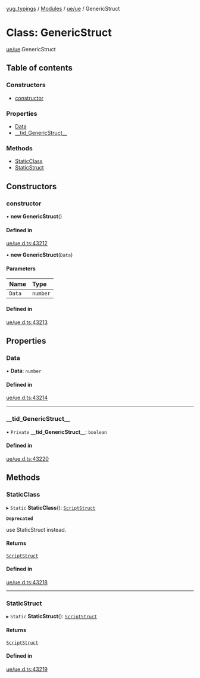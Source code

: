 [yug_typings](../README.md) / [Modules](../modules.md) / [ue/ue](../modules/ue_ue.md) / GenericStruct

# Class: GenericStruct

[ue/ue](../modules/ue_ue.md).GenericStruct

## Table of contents

### Constructors

- [constructor](ue_ue.GenericStruct.md#constructor)

### Properties

- [Data](ue_ue.GenericStruct.md#data)
- [\_\_tid\_GenericStruct\_\_](ue_ue.GenericStruct.md#__tid_genericstruct__)

### Methods

- [StaticClass](ue_ue.GenericStruct.md#staticclass)
- [StaticStruct](ue_ue.GenericStruct.md#staticstruct)

## Constructors

### constructor

• **new GenericStruct**()

#### Defined in

[ue/ue.d.ts:43212](https://github.com/YugMetaverse/yug_typings/blob/b7d9b19/ue/ue.d.ts#L43212)

• **new GenericStruct**(`Data`)

#### Parameters

| Name | Type |
| :------ | :------ |
| `Data` | `number` |

#### Defined in

[ue/ue.d.ts:43213](https://github.com/YugMetaverse/yug_typings/blob/b7d9b19/ue/ue.d.ts#L43213)

## Properties

### Data

• **Data**: `number`

#### Defined in

[ue/ue.d.ts:43214](https://github.com/YugMetaverse/yug_typings/blob/b7d9b19/ue/ue.d.ts#L43214)

___

### \_\_tid\_GenericStruct\_\_

• `Private` **\_\_tid\_GenericStruct\_\_**: `boolean`

#### Defined in

[ue/ue.d.ts:43220](https://github.com/YugMetaverse/yug_typings/blob/b7d9b19/ue/ue.d.ts#L43220)

## Methods

### StaticClass

▸ `Static` **StaticClass**(): [`ScriptStruct`](ue_ue.ScriptStruct.md)

**`Deprecated`**

use StaticStruct instead.

#### Returns

[`ScriptStruct`](ue_ue.ScriptStruct.md)

#### Defined in

[ue/ue.d.ts:43218](https://github.com/YugMetaverse/yug_typings/blob/b7d9b19/ue/ue.d.ts#L43218)

___

### StaticStruct

▸ `Static` **StaticStruct**(): [`ScriptStruct`](ue_ue.ScriptStruct.md)

#### Returns

[`ScriptStruct`](ue_ue.ScriptStruct.md)

#### Defined in

[ue/ue.d.ts:43219](https://github.com/YugMetaverse/yug_typings/blob/b7d9b19/ue/ue.d.ts#L43219)
